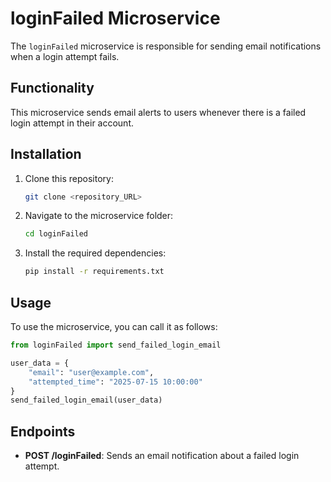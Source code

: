 
# loginFailed Microservice

The `loginFailed` microservice is responsible for sending email notifications when a login attempt fails.

## Functionality

This microservice sends email alerts to users whenever there is a failed login attempt in their account.

## Installation

1. Clone this repository:

   ```bash
   git clone <repository_URL>
   ```

2. Navigate to the microservice folder:

   ```bash
   cd loginFailed
   ```

3. Install the required dependencies:

   ```bash
   pip install -r requirements.txt
   ```

## Usage

To use the microservice, you can call it as follows:

```python
from loginFailed import send_failed_login_email

user_data = {
    "email": "user@example.com",
    "attempted_time": "2025-07-15 10:00:00"
}
send_failed_login_email(user_data)
```

## Endpoints

- **POST /loginFailed**: Sends an email notification about a failed login attempt.
